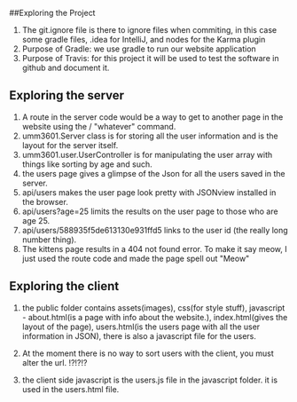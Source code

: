 ##Exploring the Project

1. The git.ignore file is there to ignore files when commiting, in this case some gradle files, .idea for IntelliJ, and nodes for the Karma plugin
2. Purpose of Gradle:  we use gradle to run our website application
3. Purpose of Travis:  for this project it will be used to test the software in github and document it.

## Exploring the server

1. A route in the server code would be a way to get to another page in the website using the / "whatever" command.
2. umm3601.Server class is for storing all the user information and is the layout for the server itself.
3. umm3601.user.UserController is for manipulating the user array with things like sorting by age and such.
4. the users page gives a glimpse of the Json for all the users saved in the server.
5. api/users makes the user page look pretty with JSONview installed in the browser.
6. api/users?age=25 limits the results on the user page to those who are age 25.
7. api/users/588935f5de613130e931ffd5 links to the user id (the really long number thing).
8. The kittens page results in a 404 not found error.  To make it say meow, I just used the route code and made the page spell out "Meow"

## Exploring the client

1. the public folder contains assets(images), css(for style stuff), javascript - about.html(is a page with
info about the website.), index.html(gives the layout of the page), users.html(is the users page with all the user information in JSON), there is also
a javascript file for the users.

2. At the moment there is no way to sort users with the client, you must alter the url.  !?!?!?

3. the client side javascript is the users.js file in the javascript folder.  it is used in the users.html file.



